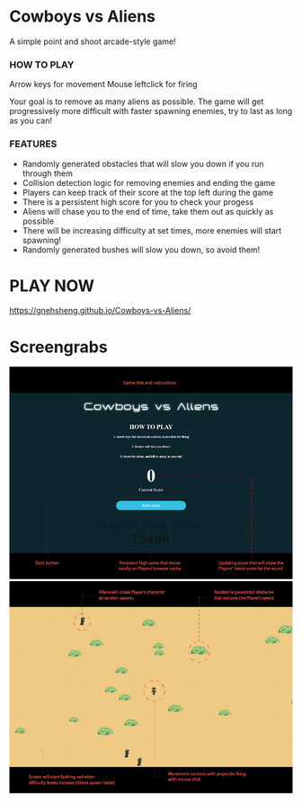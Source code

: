# Cowboys vs Aliens

A simple point and shoot arcade-style game!

### HOW TO PLAY

Arrow keys for movement
Mouse leftclick for firing

Your goal is to remove as many aliens as possible. The game will get progressively more difficult with faster spawning enemies, try to last as long as you can!

### FEATURES

- Randomly generated obstacles that will slow you down if you run through them
- Collision detection logic for removing enemies and ending the game
- Players can keep track of their score at the top left during the game
- There is a persistent high score for you to check your progess
- Aliens will chase you to the end of time, take them out as quickly as possible
- There will be increasing difficulty at set times, more enemies will start spawning!
- Randomly generated bushes will slow you down, so avoid them!


# PLAY NOW
https://gnehsheng.github.io/Cowboys-vs-Aliens/


# Screengrabs
![cowboys-vs-aliens](https://github.com/gnehsheng/Cowboys-vs-Aliens/blob/main/images/readme-01-03.jpg)
<br>
![cowboys-vs-aliens](https://github.com/gnehsheng/Cowboys-vs-Aliens/blob/main/images/readme-01-01.jpg)